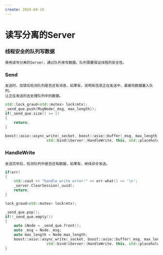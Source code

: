 ```yaml
---
create: 2024-04-16
---
```

# 读写分离的Server
### 线程安全的队列写数据
	使用读写分离的Server，通过队列来写数据。队列需要保证线程的安全性。
### Send
	发送时，加锁后检测队列是否还有消息，如果有，说明有信息正在发送中，直接将数据塞入队列。
	让正在发送的去处理队列中的数据。
```C++
std::lock_graud<std::mutex> lock(mtx);
_send_que.push(MsgNode{_msg, max_length});
if(_send_que.size() >= 1)
{
	return;
}

boost::asio::async_write(_socket, boost::asio::buffer(_msg, max_length),
				   std::bind(&Server::HandleWrite, this, std::placeholder::_1, std::placeholder::_2, shared_from_this()));	
```
### HandleWrite
	发送完毕后，检测队列中是否还有数据，如果有，继续异步发送。
```C++
if(err)
{
	std::cout << "handle write error:" << err.what() << '\n';
	_server.ClearSession(_uuid);
	return;
}

lock_graud<std::mutex> lock(mtx);

_send_que.pop();
if(!_send_que.empty())
{
	auto &Node = _send_que.front();
	auto _msg = Node._msg;
	auto max_length = Node.max_length;
	boost::asio::async_write(_socket, boost::asio::buffer(_msg, max_length),
				   std::bind(&Server::HandleWrite, this, std::placeholder::_1, std::placeholder::_2, shared_from_this()));
}
```

